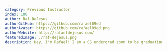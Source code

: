 ```yaml
---
category: Previous Instructor
index: 100
author: Raf DeJesus
authorGitHub: https://github.com/rafael09ed
authorAvatar: https://github.com/rafael09ed.png
authorWebsite: http://rafaeldejesus.com/
featuredImage: ./raf-dejesus.png
description: Hey, I'm Rafael! I am a CS undergrad soon to be graduating.
---
```

